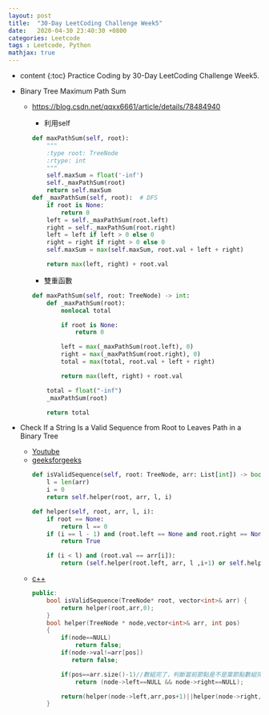 ```yaml
---
layout: post
title:  "30-Day LeetCoding Challenge Week5"
date:   2020-04-30 23:40:30 +0800
categories: Leetcode
tags : Leetcode, Python 
mathjax: true
---
```

* content 
{:toc}
Practice Coding by 30-Day LeetCoding Challenge Week5.



*   Binary Tree Maximum Path Sum

    *   https://blog.csdn.net/qqxx6661/article/details/78484940
        * 利用self
		
        ```python
        def maxPathSum(self, root):
            """
            :type root: TreeNode
            :rtype: int
            """
            self.maxSum = float('-inf')
            self._maxPathSum(root)
            return self.maxSum
        def _maxPathSum(self, root):  # DFS
            if root is None:
                return 0
            left = self._maxPathSum(root.left)
            right = self._maxPathSum(root.right)
            left = left if left > 0 else 0
            right = right if right > 0 else 0
            self.maxSum = max(self.maxSum, root.val + left + right)

            return max(left, right) + root.val
        ```
		
        * 雙重函數
        
		```python
        def maxPathSum(self, root: TreeNode) -> int:
            def _maxPathSum(root):
                nonlocal total

                if root is None:
                    return 0

                left = max(_maxPathSum(root.left), 0)
                right = max(_maxPathSum(root.right), 0)
                total = max(total, root.val + left + right)

                return max(left, right) + root.val
        
            total = float("-inf") 
            _maxPathSum(root)

            return total
        ```
        
* Check If a String Is a Valid Sequence from Root to Leaves Path in a Binary Tree
    * [Youtube](https://www.youtube.com/watch?v=_Es-FEkjKmA)
    * [geeksforgeeks](https://www.geeksforgeeks.org/check-root-leaf-path-given-sequence/)
        ```python
        def isValidSequence(self, root: TreeNode, arr: List[int]) -> bool:
            l = len(arr)
            i = 0
            return self.helper(root, arr, l, i)

        def helper(self, root, arr, l, i):
            if root == None:
                return l == 0
            if (i == l - 1) and (root.left == None and root.right == None) and (root.val == arr[i]):
                return True

            if (i < l) and (root.val == arr[i]):
                return (self.helper(root.left, arr, l ,i+1) or self.helper(root.right, arr, l ,i+1))
        ```
    * [c++](https://www.cnblogs.com/qwfand/p/12810961.html)
        ```cpp
        public:
            bool isValidSequence(TreeNode* root, vector<int>& arr) {
                return helper(root,arr,0);
            }
            bool helper(TreeNode * node,vector<int>& arr, int pos)
            {
                if(node==NULL)
                    return false;
                if(node->val!=arr[pos])
                   return false;

                if(pos==arr.size()-1)//數組完了，判斷當前節點是不是葉節點數組完了
                    return (node->left==NULL && node->right==NULL);

                return(helper(node->left,arr,pos+1)||helper(node->right,arr,pos+1));
            }
        ```